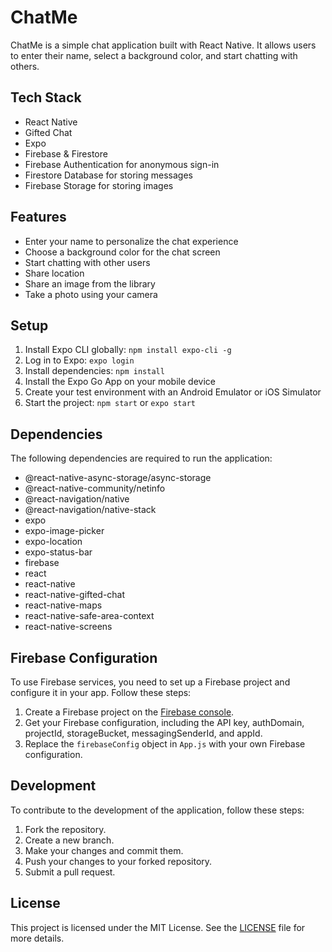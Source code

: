# ChatMe

ChatMe is a simple chat application built with React Native. It allows users to enter their name, select a background color, and start chatting with others.

## Tech Stack

- React Native
- Gifted Chat
- Expo
- Firebase & Firestore
- Firebase Authentication for anonymous sign-in
- Firestore Database for storing messages
- Firebase Storage for storing images

## Features

- Enter your name to personalize the chat experience
- Choose a background color for the chat screen
- Start chatting with other users
- Share location
- Share an image from the library
- Take a photo using your camera

## Setup

1. Install Expo CLI globally: `npm install expo-cli -g`
2. Log in to Expo: `expo login`
3. Install dependencies: `npm install`
4. Install the Expo Go App on your mobile device
5. Create your test environment with an Android Emulator or iOS Simulator
6. Start the project: `npm start` or `expo start`

## Dependencies

The following dependencies are required to run the application:

- @react-native-async-storage/async-storage
- @react-native-community/netinfo
- @react-navigation/native
- @react-navigation/native-stack
- expo
- expo-image-picker
- expo-location
- expo-status-bar
- firebase
- react
- react-native
- react-native-gifted-chat
- react-native-maps
- react-native-safe-area-context
- react-native-screens

## Firebase Configuration

To use Firebase services, you need to set up a Firebase project and configure it in your app. Follow these steps:

1. Create a Firebase project on the [Firebase console](https://console.firebase.google.com).
2. Get your Firebase configuration, including the API key, authDomain, projectId, storageBucket, messagingSenderId, and appId.
3. Replace the `firebaseConfig` object in `App.js` with your own Firebase configuration.

## Development

To contribute to the development of the application, follow these steps:

1. Fork the repository.
2. Create a new branch.
3. Make your changes and commit them.
4. Push your changes to your forked repository.
5. Submit a pull request.

## License

This project is licensed under the MIT License. See the [LICENSE](LICENSE) file for more details.
